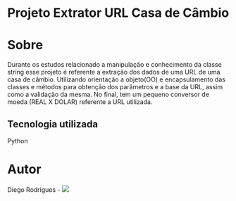 # Projeto Extrator URL Casa de Câmbio

# Sobre
Durante os estudos relacionado a manipulação e conhecimento da classe string esse projeto é referente a extração dos dados de uma URL de uma casa de câmbio. Utilizando orientação a objeto(OO) e encapsulamento das classes e métodos para obtenção dos parâmetros e a base da URL, assim como a validação da mesma. No final, tem um pequeno conversor de moeda (REAL X DOLAR) referente a URL utilizada.


## Tecnologia utilizada
Python

# Autor
Diego Rodrigues - <a href="https://www.linkedin.com/in/devdiegobrt/" target="_blank"><img src="https://img.shields.io/badge/-LinkedIn-%230077B5?style=for-the-badge&logo=linkedin&logoColor=white" target="_blank"></a>